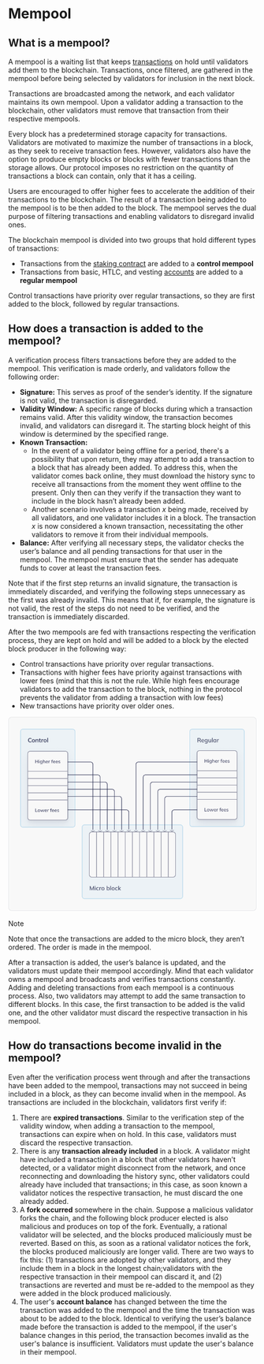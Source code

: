 # Mempool

## What is a mempool?

A mempool is a waiting list that keeps [transactions](transactions.md) on hold until validators add them to the blockchain. Transactions, once filtered, are gathered in the mempool before being selected by validators for inclusion in the next block.

Transactions are broadcasted among the network, and each validator maintains its own mempool. Upon a validator adding a transaction to the blockchain, other validators must remove that transaction from their respective mempools.

Every block has a predetermined storage capacity for transactions. Validators are motivated to maximize the number of transactions in a block, as they seek to receive transaction fees. However, validators also have the option to produce empty blocks or blocks with fewer transactions than the storage allows. Our protocol imposes no restriction on the quantity of transactions a block can contain, only that it has a ceiling.

Users are encouraged to offer higher fees to accelerate the addition of their transactions to the blockchain. The result of a transaction being added to the mempool is to be then added to the block. The mempool serves the dual purpose of filtering transactions and enabling validators to disregard invalid ones.

The blockchain mempool is divided into two groups that hold different types of transactions:

- Transactions from the [staking contract](validators/staking-contract.md) are added to a **control mempool**
- Transactions from basic, HTLC, and vesting [accounts](accounts.md) are added to a **regular mempool**

Control transactions have priority over regular transactions, so they are first added to the block, followed by regular transactions.

## How does a transaction is added to the mempool?

A verification process filters transactions before they are added to the mempool. This verification is made orderly, and validators follow the following order:

- **Signature:** This serves as proof of the sender’s identity. If the signature is not valid, the transaction is disregarded.
- **Validity Window:** A specific range of blocks during which a transaction remains valid. After this validity window, the transaction becomes invalid, and validators can disregard it. The starting block height of this window is determined by the specified range.
- **Known Transaction:**
    - In the event of a validator being offline for a period, there's a possibility that upon return, they may attempt to add a transaction to a block that has already been added. To address this, when the validator comes back online, they must download the history sync to receive all transactions from the moment they went offline to the present. Only then can they verify if the transaction they want to include in the block hasn’t already been added.
    - Another scenario involves a transaction *x* being made, received by all validators, and one validator includes it in a block. The transaction *x* is now considered a known transaction, necessitating the other validators to remove it from their individual mempools.
- **Balance:** After verifying all necessary steps, the validator checks the user’s balance and all pending transactions for that user in the mempool. The mempool must ensure that the sender has adequate funds to cover at least the transaction fees.

Note that if the first step returns an invalid signature, the transaction is immediately discarded, and verifying the following steps unnecessary as the first was already invalid. This means that if, for example, the signature is not valid, the rest of the steps do not need to be verified, and the transaction is immediately discarded.

After the two mempools are fed with transactions respecting the verification process, they are kept on hold and will be added to a block by the elected block producer in the following way:

- Control transactions have priority over regular transactions.
- Transactions with higher fees have priority against transactions with lower fees (mind that this is not the rule. While high fees encourage validators to add the transaction to the block, nothing in the protocol prevents the validator from adding a transaction with low fees)
- New transactions have priority over older ones.

![mempool](/assets/images/protocol/mempool.png)

> [!NOTE]
> Note that once the transactions are added to the micro block, they aren’t ordered. The order is made in the mempool.

After a transaction is added, the user’s balance is updated, and the validators must update their mempool accordingly. Mind that each validator owns a mempool and broadcasts and verifies transactions constantly. Adding and deleting transactions from each mempool is a continuous process. Also, two validators may attempt to add the same transaction to different blocks. In this case, the first transaction to be added is the valid one, and the other validator must discard the respective transaction in his mempool.

## How do transactions become invalid in the mempool?

Even after the verification process went through and after the transactions have been added to the mempool, transactions may not succeed in being included in a block, as they can become invalid when in the mempool. As transactions are included in the blockchain, validators first verify if:

1. There are **expired transactions**. Similar to the verification step of the validity window, when adding a transaction to the mempool, transactions can expire when on hold. In this case, validators must discard the respective transaction.
2. There is any **transaction already included** in a block. A validator might have included a transaction in a block that other validators haven’t detected, or a validator might disconnect from the network, and once reconnecting and downloading the history sync, other validators could already have included that transactions; in this case, as soon known a validator notices the respective transaction, he must discard the one already added.
3. A **fork occurred** somewhere in the chain. Suppose a malicious validator forks the chain, and the following block producer elected is also malicious and produces on top of the fork. Eventually, a rational validator will be selected, and the blocks produced maliciously must be reverted. Based on this, as soon as a rational validator notices the fork, the blocks produced maliciously are longer valid.
There are two ways to fix this: (1) transactions are adopted by other validators, and they include them in a block in the longest chain;validators with the respective transaction in their mempool can discard it, and (2) transactions are reverted and must be re-added to the mempool as they were added in the block produced maliciously.
4. The user's **account balance** has changed between the time the transaction was added to the mempool and the time the transaction was about to be added to the block. Identical to verifying the user’s balance made before the transaction is added to the mempool, if the user's balance changes in this period, the transaction becomes invalid as the user's balance is insufficient. Validators must update the user's balance in their mempool.
